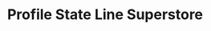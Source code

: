 ---
title: "Profile State Line Superstore"
url: /nashua/profile-state-line-superstore/
shop: Autohaus
---